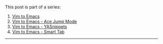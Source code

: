 This post is part of a series:

1.  [Vim to Emacs](/2013/09/14/vim-to-emacs/)
2.  [Vim to Emacs - Ace Jump Mode](/2013/09/15/vim-to-emacs-ace-jump-mode/)
3.  [Vim to Emacs - YASnippets](/2013/09/17/vim-to-emacs-yasnippets/)
4.  [Vim to Emacs - Smart Tab](/2013/09/25/vim-to-emacs-smart-tab/)

---
